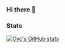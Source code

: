 ### Hi there 👋

<!--
**cyc4188/cyc4188** is a ✨ _special_ ✨ repository because its `README.md` (this file) appears on your GitHub profile.

Here are some ideas to get you started:

- 🔭 I’m currently working on ...
- 🌱 I’m currently learning ...
- 👯 I’m looking to collaborate on ...
- 🤔 I’m looking for help with ...
- 💬 Ask me about ...
- 📫 How to reach me: ...
- 😄 Pronouns: ...
- ⚡ Fun fact: ...
-->


### Stats

[![Cyc's GitHub stats](https://github-readme-stats.vercel.app/api/top-langs?username=cyc4188&hide=html,scss,stylus,blade,jupyter%20notebook,python,css,shell,batchfile,dockerfile,typescript&theme=algolia&show_icons=true)](https://github.com/cyc4188)

